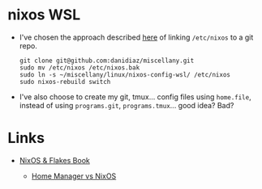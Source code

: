 # nixos WSL

- I've chosen the approach described
  [here](https://nixos-and-flakes.thiscute.world/nixos-with-flakes/other-useful-tips#managing-the-configuration-with-git)
of linking `/etc/nixos` to a git repo.

  ```
  git clone git@github.com:danidiaz/miscellany.git
  sudo mv /etc/nixos /etc/nixos.bak
  sudo ln -s ~/miscellany/linux/nixos-config-wsl/ /etc/nixos 
  sudo nixos-rebuild switch
  ```

- I've also choose to create my git, tmux... config files using `home.file`,
  instead of using `programs.git`, `programs.tmux`... good idea? Bad?

# Links

- [NixOS & Flakes Book](https://nixos-and-flakes.thiscute.world/)

    - [Home Manager vs NixOS](https://nixos-and-flakes.thiscute.world/nixos-with-flakes/start-using-home-manager#home-manager-vs-nixos)

